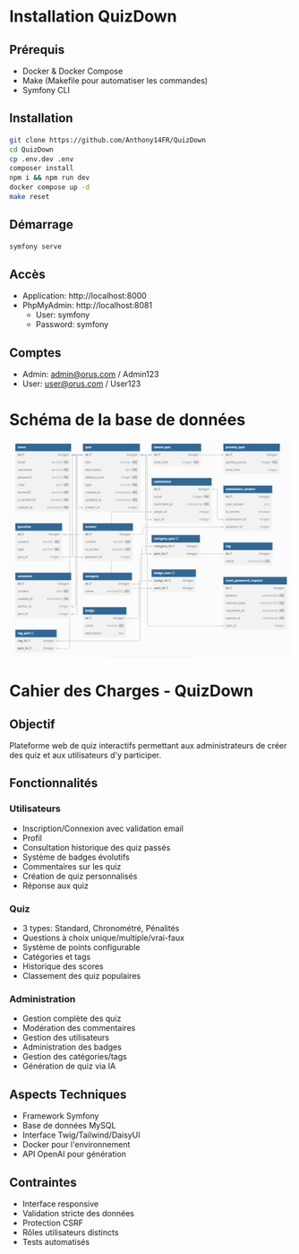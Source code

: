 # Installation QuizDown

## Prérequis
- Docker & Docker Compose
- Make (Makefile pour automatiser les commandes)
- Symfony CLI

## Installation
```bash
git clone https://github.com/Anthony14FR/QuizDown
cd QuizDown
cp .env.dev .env
composer install
npm i && npm run dev
docker compose up -d
make reset
```

## Démarrage
```bash
symfony serve
```

## Accès
- Application: http://localhost:8000
- PhpMyAdmin: http://localhost:8081
    - User: symfony
    - Password: symfony

## Comptes
- Admin: admin@orus.com / Admin123
- User: user@orus.com / User123


# Schéma de la base de données
![Database Schema](./bdd.png)


# Cahier des Charges - QuizDown

## Objectif
Plateforme web de quiz interactifs permettant aux administrateurs de créer des quiz et aux utilisateurs d'y participer.

## Fonctionnalités

### Utilisateurs
- Inscription/Connexion avec validation email
- Profil
- Consultation historique des quiz passés
- Système de badges évolutifs
- Commentaires sur les quiz
- Création de quiz personnalisés
- Réponse aux quiz

### Quiz
- 3 types: Standard, Chronométré, Pénalités
- Questions à choix unique/multiple/vrai-faux
- Système de points configurable
- Catégories et tags
- Historique des scores
- Classement des quiz populaires

### Administration
- Gestion complète des quiz
- Modération des commentaires
- Gestion des utilisateurs
- Administration des badges
- Gestion des catégories/tags
- Génération de quiz via IA

## Aspects Techniques
- Framework Symfony
- Base de données MySQL
- Interface Twig/Tailwind/DaisyUI
- Docker pour l'environnement
- API OpenAI pour génération

## Contraintes
- Interface responsive
- Validation stricte des données
- Protection CSRF
- Rôles utilisateurs distincts
- Tests automatisés


